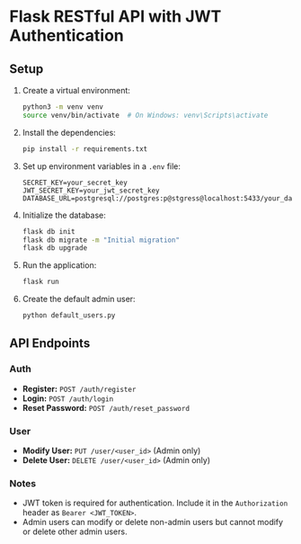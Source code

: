 # Flask RESTful API with JWT Authentication

## Setup

1. Create a virtual environment:
    ```bash
    python3 -m venv venv
    source venv/bin/activate  # On Windows: venv\Scripts\activate
    ```

2. Install the dependencies:
    ```bash
    pip install -r requirements.txt
    ```

3. Set up environment variables in a `.env` file:
    ```
    SECRET_KEY=your_secret_key
    JWT_SECRET_KEY=your_jwt_secret_key
    DATABASE_URL=postgresql://postgres:p@stgress@localhost:5433/your_database_name
    ```

4. Initialize the database:
    ```bash
    flask db init
    flask db migrate -m "Initial migration"
    flask db upgrade
    ```

5. Run the application:
    ```bash
    flask run
    ```

6. Create the default admin user:
    ```bash
    python default_users.py
    ```
    

## API Endpoints

### Auth

- **Register:** `POST /auth/register`
- **Login:** `POST /auth/login`
- **Reset Password:** `POST /auth/reset_password`

### User

- **Modify User:** `PUT /user/<user_id>` (Admin only)
- **Delete User:** `DELETE /user/<user_id>` (Admin only)

### Notes

- JWT token is required for authentication. Include it in the `Authorization` header as `Bearer <JWT_TOKEN>`.
- Admin users can modify or delete non-admin users but cannot modify or delete other admin users.
